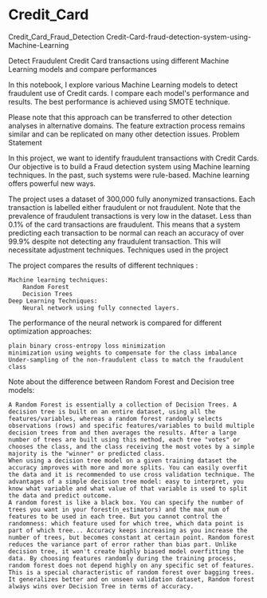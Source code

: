 # Credit_Card
Credit_Card_Fraud_Detection
Credit-Card-fraud-detection-system-using-Machine-Learning

Detect Fraudulent Credit Card transactions using different Machine Learning models and compare performances

In this notebook, I explore various Machine Learning models to detect fraudulent use of Credit cards. I compare each model's performance and results. The best performance is achieved using SMOTE technique.

Please note that this approach can be transferred to other detection analyses in alternative domains. The feature extraction process remains similar and can be replicated on many other detection issues.
Problem Statement

In this project, we want to identify fraudulent transactions with Credit Cards. Our objective is to build a Fraud detection system using Machine learning techniques. In the past, such systems were rule-based. Machine learning offers powerful new ways.

The project uses a dataset of 300,000 fully anonymized transactions. Each transaction is labelled either fraudulent or not fraudulent. Note that the prevalence of fraudulent transactions is very low in the dataset. Less than 0.1% of the card transactions are fraudulent. This means that a system predicting each transaction to be normal can reach an accuracy of over 99.9% despite not detecting any fraudulent transaction. This will necessitate adjustment techniques.
Techniques used in the project

The project compares the results of different techniques :

    Machine learning techniques:
        Random Forest
        Decision Trees
    Deep Learning Techniques:
        Neural network using fully connected layers.

The performance of the neural network is compared for different optimization approaches:

    plain binary cross-entropy loss minimization
    minimization using weights to compensate for the class imbalance
    Under-sampling of the non-fraudulent class to match the fraudulent class

Note about the difference between Random Forest and Decision tree models:

    A Random Forest is essentially a collection of Decision Trees. A decision tree is built on an entire dataset, using all the features/variables, whereas a random forest randomly selects observations (rows) and specific features/variables to build multiple decision trees from and then averages the results. After a large number of trees are built using this method, each tree "votes" or chooses the class, and the class receiving the most votes by a simple majority is the "winner" or predicted class.
    When using a decision tree model on a given training dataset the accuracy improves with more and more splits. You can easily overfit the data and it is recommended to use cross validation technique. The advantages of a simple decision tree model: easy to interpret, you know what variable and what value of that variable is used to split the data and predict outcome.
    A random forest is like a black box. You can specify the number of trees you want in your forest(n_estimators) and the max_num of features to be used in each tree. But you cannot control the randomness: which feature used for which tree, which data point is part of which tree... Accuracy keeps increasing as you increase the number of trees, but becomes constant at certain point. Random forest reduces the variance part of error rather than bias part. Unlike decision tree, it won't create highly biased model overfitting the data. By choosing features randomly during the training process, random forest does not depend highly on any specific set of features. This is a special characteristic of random forest over bagging trees. It generalizes better and on unseen validation dataset, Random forest always wins over Decision Tree in terms of accuracy.
